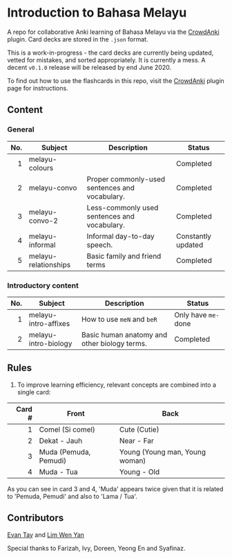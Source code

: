 # Introduction to Bahasa Melayu

A repo for collaborative Anki learning of Bahasa Melayu via the [CrowdAnki](https://github.com/Stvad/CrowdAnki) plugin. Card decks are stored in the `.json` format.

This is a work-in-progress - the card decks are currently being updated, vetted for mistakes, and sorted appropriately. It is currently a mess. A decent `v0.1.0` release will be released by end June 2020.

To find out how to use the flashcards in this repo, visit the [CrowdAnki](https://github.com/Stvad/CrowdAnki) plugin page for instructions.

## Content

### General

| No. | Subject               | Description                                       | Status                |
|----:|-----------------------|---------------------------------------------------|-----------------------|
|   1 | melayu-colours        |                                                   | Completed             |
|   2 | melayu-convo          | Proper commonly-used sentences and vocabulary.    | Completed             |
|   3 | melayu-convo-2        | Less-commonly used sentences and vocabulary.      | Completed             |
|   4 | melayu-informal       | Informal day-to-day speech.                       | Constantly updated    |
|   5 | melayu-relationships  | Basic family and friend terms                     | Completed             |

### Introductory content

| No. | Subject               | Description                                       | Status                |
|----:|-----------------------|---------------------------------------------------|-----------------------|
|   1 | melayu-intro-affixes  | How to use `meN` and `beR`                        | Only have `me-` done  |
|   2 | melayu-intro-biology  | Basic human anatomy and other biology terms.      | Completed             |

## Rules

1. To improve learning efficiency, relevant concepts are combined into a single card:

|  Card # | Front | Back |
|--------:|-----------------------|--------------------------------|
|       1 | Comel (Si comel)      | Cute (Cutie)                   |
|       2 | Dekat - Jauh          | Near - Far                     |
|       3 | Muda (Pemuda, Pemudi) | Young (Young man, Young woman) |
|       4 | Muda - Tua            | Young - Old                    |

As you can see in card 3 and 4, 'Muda' appears twice given that it is related to 'Pemuda, Pemudi' and also to 'Lama / Tua'.

## Contributors

[Evan Tay](https://github.com/DigiPie) and [Lim Wen Yan](https://github.com/Yan-99)

Special thanks to Farizah, Ivy, Doreen, Yeong En and Syafinaz.

